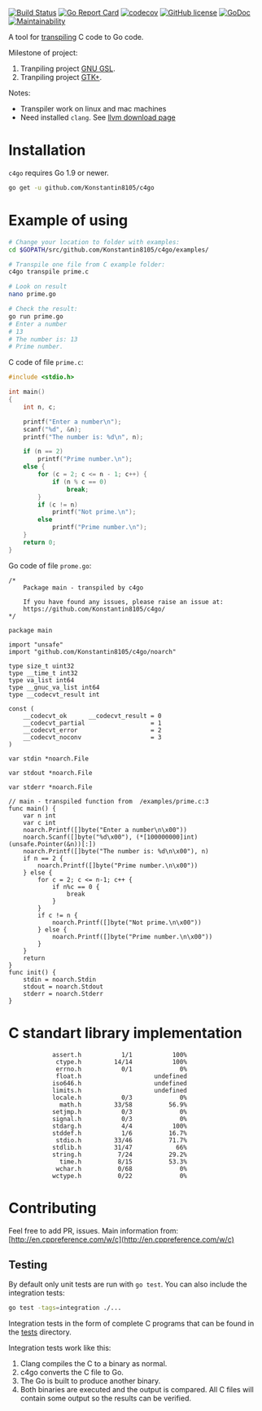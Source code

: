 [![Build Status](https://travis-ci.org/Konstantin8105/c4go.svg?branch=master)](https://travis-ci.org/Konstantin8105/c4go)
[![Go Report Card](https://goreportcard.com/badge/github.com/Konstantin8105/c4go)](https://goreportcard.com/report/github.com/Konstantin8105/c4go)
[![codecov](https://codecov.io/gh/Konstantin8105/c4go/branch/master/graph/badge.svg)](https://codecov.io/gh/Konstantin8105/c4go)
[![GitHub license](https://img.shields.io/badge/license-MIT-blue.svg)](https://raw.githubusercontent.com/Konstantin8105/c4go/master/LICENSE)
[![GoDoc](https://godoc.org/github.com/Konstantin8105/c4go?status.svg)](https://godoc.org/github.com/Konstantin8105/c4go)
[![Maintainability](https://api.codeclimate.com/v1/badges/b8d0bb5533207cce5ed3/maintainability)](https://codeclimate.com/github/Konstantin8105/c4go/maintainability)

A tool for [transpiling](https://en.wikipedia.org/wiki/Source-to-source_compiler) C code to Go code.

Milestone of project:

1. Tranpiling project [GNU GSL](https://www.gnu.org/software/gsl/).
2. Tranpiling project [GTK+](https://www.gtk.org/).

Notes:
* Transpiler work on linux and mac machines
* Need installed `clang`. See [llvm download page](http://releases.llvm.org/download.html)

# Installation

`c4go` requires Go 1.9 or newer.

```bash
go get -u github.com/Konstantin8105/c4go
```

# Example of using

```bash
# Change your location to folder with examples:
cd $GOPATH/src/github.com/Konstantin8105/c4go/examples/

# Transpile one file from C example folder:
c4go transpile prime.c

# Look on result
nano prime.go

# Check the result:
go run prime.go
# Enter a number
# 13
# The number is: 13
# Prime number.
```

C code of file `prime.c`:
```c
#include <stdio.h>

int main()
{
    int n, c;

    printf("Enter a number\n");
    scanf("%d", &n);
    printf("The number is: %d\n", n);

    if (n == 2)
        printf("Prime number.\n");
    else {
        for (c = 2; c <= n - 1; c++) {
            if (n % c == 0)
                break;
        }
        if (c != n)
            printf("Not prime.\n");
        else
            printf("Prime number.\n");
    }
    return 0;
}
```

Go code of file `prome.go`:
```golang
/*
	Package main - transpiled by c4go

	If you have found any issues, please raise an issue at:
	https://github.com/Konstantin8105/c4go/
*/

package main

import "unsafe"
import "github.com/Konstantin8105/c4go/noarch"

type size_t uint32
type __time_t int32
type va_list int64
type __gnuc_va_list int64
type __codecvt_result int

const (
	__codecvt_ok      __codecvt_result = 0
	__codecvt_partial                  = 1
	__codecvt_error                    = 2
	__codecvt_noconv                   = 3
)

var stdin *noarch.File

var stdout *noarch.File

var stderr *noarch.File

// main - transpiled function from  /examples/prime.c:3
func main() {
	var n int
	var c int
	noarch.Printf([]byte("Enter a number\n\x00"))
	noarch.Scanf([]byte("%d\x00"), (*[100000000]int)(unsafe.Pointer(&n))[:])
	noarch.Printf([]byte("The number is: %d\n\x00"), n)
	if n == 2 {
		noarch.Printf([]byte("Prime number.\n\x00"))
	} else {
		for c = 2; c <= n-1; c++ {
			if n%c == 0 {
				break
			}
		}
		if c != n {
			noarch.Printf([]byte("Not prime.\n\x00"))
		} else {
			noarch.Printf([]byte("Prime number.\n\x00"))
		}
	}
	return
}
func init() {
	stdin = noarch.Stdin
	stdout = noarch.Stdout
	stderr = noarch.Stderr
}
```
# C standart library implementation

```
            assert.h	       1/1	         100%
             ctype.h	     14/14	         100%
             errno.h	       0/1	           0%
             float.h	          	    undefined
            iso646.h	          	    undefined
            limits.h	          	    undefined
            locale.h	       0/3	           0%
              math.h	     33/58	        56.9%
            setjmp.h	       0/3	           0%
            signal.h	       0/3	           0%
            stdarg.h	       4/4	         100%
            stddef.h	       1/6	        16.7%
             stdio.h	     33/46	        71.7%
            stdlib.h	     31/47	          66%
            string.h	      7/24	        29.2%
              time.h	      8/15	        53.3%
             wchar.h	      0/68	           0%
            wctype.h	      0/22	           0%
```

# Contributing

Feel free to add PR, issues.
Main information from: [http://en.cppreference.com/w/c](http://en.cppreference.com/w/c)

## Testing

By default only unit tests are run with `go test`. You can also include the
integration tests:

```bash
go test -tags=integration ./...
```

Integration tests in the form of complete C programs that can be found in the
[tests](https://github.com/Konstantin8105/c4go/tree/master/tests) directory.

Integration tests work like this:

1. Clang compiles the C to a binary as normal.
2. c4go converts the C file to Go.
3. The Go is built to produce another binary.
4. Both binaries are executed and the output is compared. All C files will
contain some output so the results can be verified.
